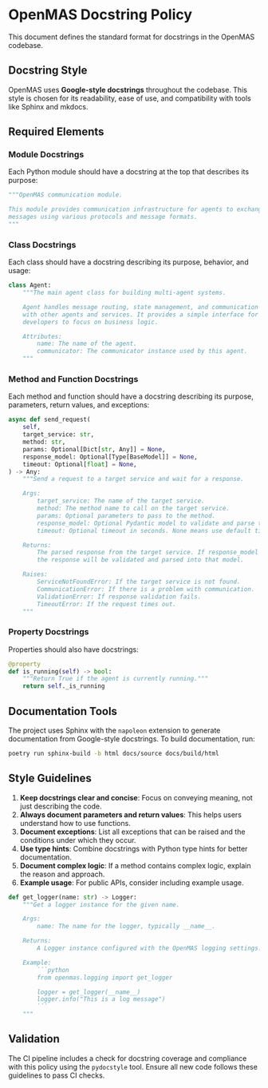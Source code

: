 # OpenMAS Docstring Policy

This document defines the standard format for docstrings in the OpenMAS codebase.

## Docstring Style

OpenMAS uses **Google-style docstrings** throughout the codebase. This style is chosen for its readability, ease of use, and compatibility with tools like Sphinx and mkdocs.

## Required Elements

### Module Docstrings

Each Python module should have a docstring at the top that describes its purpose:

```python
"""OpenMAS communication module.

This module provides communication infrastructure for agents to exchange
messages using various protocols and message formats.
"""
```

### Class Docstrings

Each class should have a docstring describing its purpose, behavior, and usage:

```python
class Agent:
    """The main agent class for building multi-agent systems.

    Agent handles message routing, state management, and communication
    with other agents and services. It provides a simple interface for
    developers to focus on business logic.

    Attributes:
        name: The name of the agent.
        communicator: The communicator instance used by this agent.
    """
```

### Method and Function Docstrings

Each method and function should have a docstring describing its purpose, parameters, return values, and exceptions:

```python
async def send_request(
    self,
    target_service: str,
    method: str,
    params: Optional[Dict[str, Any]] = None,
    response_model: Optional[Type[BaseModel]] = None,
    timeout: Optional[float] = None,
) -> Any:
    """Send a request to a target service and wait for a response.

    Args:
        target_service: The name of the target service.
        method: The method name to call on the target service.
        params: Optional parameters to pass to the method.
        response_model: Optional Pydantic model to validate and parse the response.
        timeout: Optional timeout in seconds. None means use default timeout.

    Returns:
        The parsed response from the target service. If response_model is provided,
        the response will be validated and parsed into that model.

    Raises:
        ServiceNotFoundError: If the target service is not found.
        CommunicationError: If there is a problem with communication.
        ValidationError: If response validation fails.
        TimeoutError: If the request times out.
    """
```

### Property Docstrings

Properties should also have docstrings:

```python
@property
def is_running(self) -> bool:
    """Return True if the agent is currently running."""
    return self._is_running
```

## Documentation Tools

The project uses Sphinx with the `napoleon` extension to generate documentation from Google-style docstrings. To build documentation, run:

```bash
poetry run sphinx-build -b html docs/source docs/build/html
```

## Style Guidelines

1. **Keep docstrings clear and concise**: Focus on conveying meaning, not just describing the code.
2. **Always document parameters and return values**: This helps users understand how to use functions.
3. **Document exceptions**: List all exceptions that can be raised and the conditions under which they occur.
4. **Use type hints**: Combine docstrings with Python type hints for better documentation.
5. **Document complex logic**: If a method contains complex logic, explain the reason and approach.
6. **Example usage**: For public APIs, consider including example usage.

```python
def get_logger(name: str) -> Logger:
    """Get a logger instance for the given name.

    Args:
        name: The name for the logger, typically __name__.

    Returns:
        A Logger instance configured with the OpenMAS logging settings.

    Example:
        ```python
        from openmas.logging import get_logger

        logger = get_logger(__name__)
        logger.info("This is a log message")
        ```
    """
```

## Validation

The CI pipeline includes a check for docstring coverage and compliance with this policy using the `pydocstyle` tool. Ensure all new code follows these guidelines to pass CI checks.
